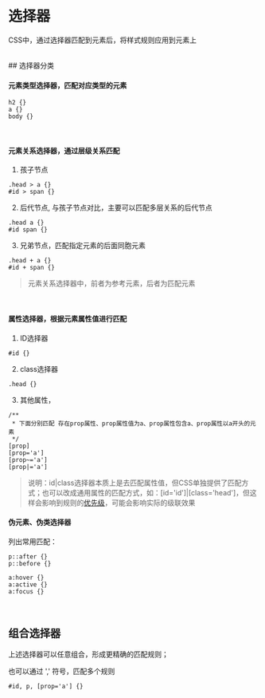 # 选择器
CSS中，通过选择器匹配到元素后，将样式规则应用到元素上

<br/>
## 选择器分类

#### 元素类型选择器，匹配对应类型的元素
```
h2 {}
a {}
body {}
```
<br/>

#### 元素关系选择器，通过层级关系匹配

1. 孩子节点
```
.head > a {}
#id > span {}
```

2. 后代节点, 与孩子节点对比，主要可以匹配多层关系的后代节点
```
.head a {}
#id span {}
```

3. 兄弟节点，匹配指定元素的后面同胞元素
```
.head + a {}
#id + span {}
```
> 元素关系选择器中，前者为参考元素，后者为匹配元素

<br/>

#### 属性选择器，根据元素属性值进行匹配

1. ID选择器
```
#id {}
```

2. class选择器
```
.head {}
```

3. 其他属性，
```
/**
 * 下面分别匹配 存在prop属性、prop属性值为a、prop属性包含a、prop属性以a开头的元素
 */
[prop]
[prop='a']
[prop~='a']
[prop|='a']
```

> 说明：id|class选择器本质上是去匹配属性值，但CSS单独提供了匹配方式；也可以改成通用属性的匹配方式，如：[id='id']|[class='head']，但这样会影响到规则的[优先级]()，可能会影响实际的级联效果

#### 伪元素、伪类选择器
列出常用匹配：
```
p::after {}
p::before {}

a:hover {}
a:active {}
a:focus {}
```
<br/>

## 组合选择器
上述选择器可以任意组合，形成更精确的匹配规则；

也可以通过 ',' 符号，匹配多个规则
```
#id, p, [prop='a'] {}
```
